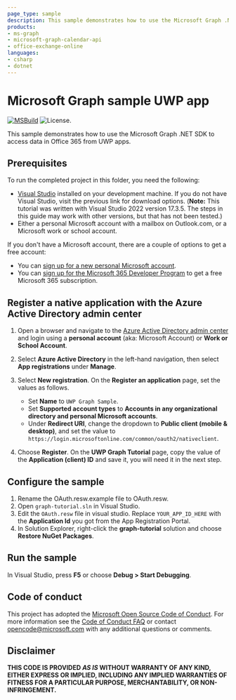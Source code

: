```yaml
---
page_type: sample
description: This sample demonstrates how to use the Microsoft Graph .NET SDK to access data in Office 365 from UWP apps.
products:
- ms-graph
- microsoft-graph-calendar-api
- office-exchange-online
languages:
- csharp
- dotnet
---
```


# Microsoft Graph sample UWP app

[![MSBuild](https://github.com/microsoftgraph/msgraph-training-uwp/actions/workflows/msbuild.yml/badge.svg)](https://github.com/microsoftgraph/msgraph-training-uwp/actions/workflows/msbuild.yml) ![License.](https://img.shields.io/badge/license-MIT-green.svg)

This sample demonstrates how to use the Microsoft Graph .NET SDK to access data in Office 365 from UWP apps.

## Prerequisites

To run the completed project in this folder, you need the following:

- [Visual Studio](https://visualstudio.microsoft.com/vs/) installed on your development machine. If you do not have Visual Studio, visit the previous link for download options. (**Note:** This tutorial was written with Visual Studio 2022 version 17.3.5. The steps in this guide may work with other versions, but that has not been tested.)
- Either a personal Microsoft account with a mailbox on Outlook.com, or a Microsoft work or school account.

If you don't have a Microsoft account, there are a couple of options to get a free account:

- You can [sign up for a new personal Microsoft account](https://signup.live.com/signup?wa=wsignin1.0&rpsnv=12&ct=1454618383&rver=6.4.6456.0&wp=MBI_SSL_SHARED&wreply=https://mail.live.com/default.aspx&id=64855&cbcxt=mai&bk=1454618383&uiflavor=web&uaid=b213a65b4fdc484382b6622b3ecaa547&mkt=E-US&lc=1033&lic=1).
- You can [sign up for the Microsoft 365 Developer Program](https://developer.microsoft.com/microsoft-365/dev-program) to get a free Microsoft 365 subscription.

## Register a native application with the Azure Active Directory admin center

1. Open a browser and navigate to the [Azure Active Directory admin center](https://aad.portal.azure.com) and login using a **personal account** (aka: Microsoft Account) or **Work or School Account**.

1. Select **Azure Active Directory** in the left-hand navigation, then select **App registrations** under **Manage**.

1. Select **New registration**. On the **Register an application** page, set the values as follows.

    - Set **Name** to `UWP Graph Sample`.
    - Set **Supported account types** to **Accounts in any organizational directory and personal Microsoft accounts**.
    - Under **Redirect URI**, change the dropdown to **Public client (mobile & desktop)**, and set the value to `https://login.microsoftonline.com/common/oauth2/nativeclient`.

1. Choose **Register**. On the **UWP Graph Tutorial** page, copy the value of the **Application (client) ID** and save it, you will need it in the next step.

## Configure the sample

1. Rename the OAuth.resw.example file to OAuth.resw.
1. Open `graph-tutorial.sln` in Visual Studio.
1. Edit the `OAuth.resw` file in visual studio.  Replace `YOUR_APP_ID_HERE` with the **Application Id** you got from the App Registration Portal.
1. In Solution Explorer, right-click the **graph-tutorial** solution and choose **Restore NuGet Packages**.

## Run the sample

In Visual Studio, press **F5** or choose **Debug > Start Debugging**.

## Code of conduct

This project has adopted the [Microsoft Open Source Code of Conduct](https://opensource.microsoft.com/codeofconduct/). For more information see the [Code of Conduct FAQ](https://opensource.microsoft.com/codeofconduct/faq/) or contact [opencode@microsoft.com](mailto:opencode@microsoft.com) with any additional questions or comments.

## Disclaimer

**THIS CODE IS PROVIDED _AS IS_ WITHOUT WARRANTY OF ANY KIND, EITHER EXPRESS OR IMPLIED, INCLUDING ANY IMPLIED WARRANTIES OF FITNESS FOR A PARTICULAR PURPOSE, MERCHANTABILITY, OR NON-INFRINGEMENT.**

